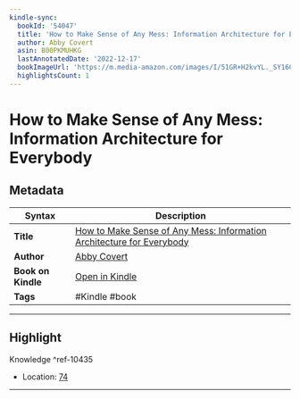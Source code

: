 ```yaml
---
kindle-sync:
  bookId: '54047'
  title: 'How to Make Sense of Any Mess: Information Architecture for Everybody'
  author: Abby Covert
  asin: B00PKMUHKG
  lastAnnotatedDate: '2022-12-17'
  bookImageUrl: 'https://m.media-amazon.com/images/I/51GR+H2kvYL._SY160.jpg'
  highlightsCount: 1
---
```

# How to Make Sense of Any Mess: Information Architecture for Everybody

## Metadata

| Syntax | Description |
| ---------- | ---------- |
| **Title** | [How to Make Sense of Any Mess: Information Architecture for Everybody](https://www.amazon.com/dp/B00PKMUHKG?&linkCode=ll1&tag=jwtwkm-20&language=en_US&ref_=as_li_ss_tl) |
| **Author** | [Abby Covert](https://www.amazon.com/Abby-Covert/e/B00PGBGCRS/ref=dp_byline_cont_ebooks_1) |
| **Book on Kindle** | <a href="kindle://book?action=open&asin=B00PKMUHKG" target="_blank">Open in Kindle</a> |
| **Tags** | #Kindle #book |

---

## Highlight

Knowledge ^ref-10435
- Location: [74](kindle://book?action=open&asin=B00PKMUHKG&location=74)

---
